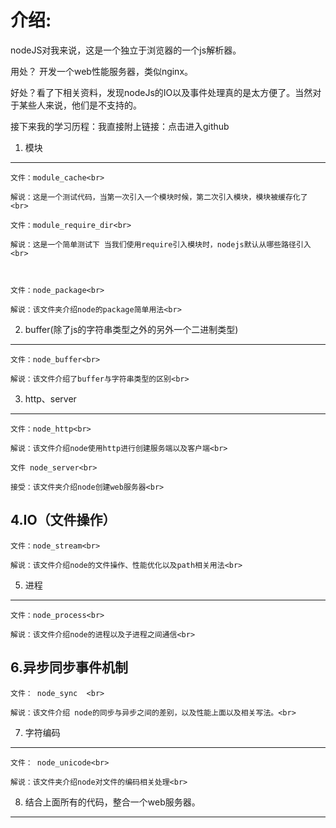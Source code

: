 介绍:
====
nodeJS对我来说，这是一个独立于浏览器的一个js解析器。<br>

用处？ 开发一个web性能服务器，类似nginx。<br>

好处？看了下相关资料，发现nodeJs的IO以及事件处理真的是太方便了。当然对于某些人来说，他们是不支持的。<br>

接下来我的学习历程：我直接附上链接：点击进入github<br>

1. 模块
----

    文件：module_cache<br>

    解说：这是一个测试代码，当第一次引入一个模块时候，第二次引入模块，模块被缓存化了<br>

    文件：module_require_dir<br>

    解说：这是一个简单测试下 当我们使用require引入模块时，nodejs默认从哪些路径引入<br>

    

    文件：node_package<br>

    解说：该文件夹介绍node的package简单用法<br>

2. buffer(除了js的字符串类型之外的另外一个二进制类型)
----

    文件：node_buffer<br>

    解说：该文件介绍了buffer与字符串类型的区别<br>

3. http、server
----

    文件：node_http<br>

    解说：该文件介绍node使用http进行创建服务端以及客户端<br>

    文件 node_server<br>

    接受：该文件夹介绍node创建web服务器<br>

4.IO（文件操作）
----

    文件：node_stream<br>

    解说：该文件介绍node的文件操作、性能优化以及path相关用法<br>

5. 进程
----

    文件：node_process<br>

    解说：该文件介绍node的进程以及子进程之间通信<br>

6.异步同步事件机制
----

    文件： node_sync  <br>  

    解说：该文件介绍 node的同步与异步之间的差别，以及性能上面以及相关写法。<br>

7. 字符编码
----

    文件： node_unicode<br>

    解说：该文件夹介绍node对文件的编码相关处理<br>

8. 结合上面所有的代码，整合一个web服务器。
----

